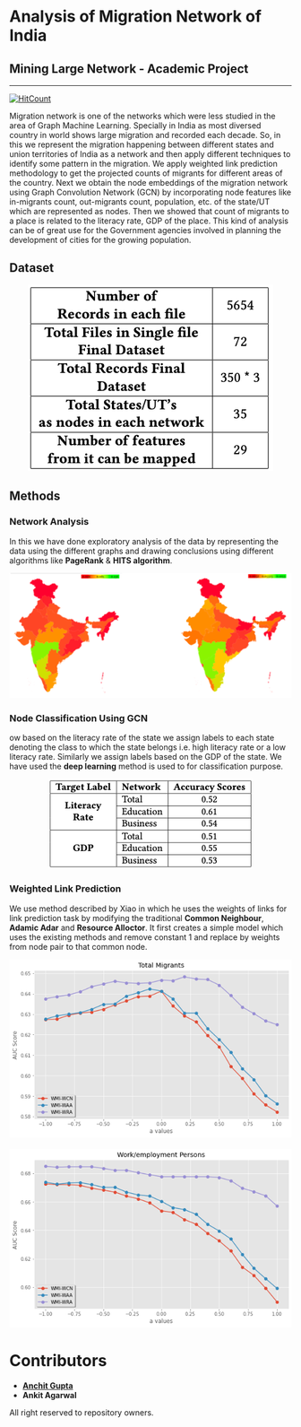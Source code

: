 # Analysis of Migration Network of India
## Mining Large Network - Academic Project
---
[![HitCount](http://hits.dwyl.com/anchitgupt/mining-large-network-project.svg)](http://hits.dwyl.com/anchitgupt/mining-large-network-project)


Migration network is one of the networks which were less studied in the area of Graph Machine Learning. Specially in India as most diversed country in world shows large migration and recorded each decade. So, in this we represent the migration happening between different states and union territories of India as a network and then apply different techniques to identify some pattern in the migration. We apply weighted link prediction methodology to get the projected counts of migrants for different areas of the country. Next we obtain the node embeddings of the migration network using Graph Convolution Network (GCN) by incorporating node features like in-migrants count, out-migrants count, population, etc. of the state/UT which are represented as nodes. Then we showed that count of migrants to a place is related to the literacy rate, GDP of the place. This kind of analysis can be of great use for the Government agencies involved in planning the development of cities for the growing population.

## Dataset

<div style="text-align:center"><img src="images/dataset.png"/></div>

## Methods

### Network Analysis

In this we have done exploratory analysis of the data by representing the data using the different graphs and drawing conclusions using different algorithms like **PageRank** & **HITS algorithm**.


<div style="text-align:center"><img src="images/educationflow.png"/></div>

### Node Classification Using GCN

ow based on the literacy rate of the state we assign labels to each state denoting the class to which the state belongs i.e. high literacy rate or a low literacy rate. Similarly we assign labels based on the GDP of the state. We have used the **deep learning** method is used to for classification purpose.

<div style="text-align:center"><img src="images/gcnresult.png"/></div>

### Weighted Link Prediction

We use method described by Xiao in which he uses the weights of links for link prediction task by modifying the traditional **Common Neighbour**, **Adamic Adar** and **Resource Alloctor**. It first creates a simple model which uses the existing methods and remove constant 1 and replace by weights from node pair to that common node.

<div style="text-align:center"><img src="images/linkpredictionTotal.png"/></div>
<br>
<div style="text-align:center"><img src="images/linkpreditionWork.png"/></div>


# Contributors

* [**Anchit Gupta**](http://anchitgupt.github.io/)
* **Ankit Agarwal**


All right reserved to repository owners.







